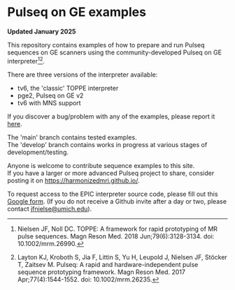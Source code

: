 # Pulseq on GE examples

**Updated January 2025**

This repository contains examples of how to prepare and run Pulseq sequences
on GE scanners using the community-developed Pulseq on GE interpreter[^1][^2].

There are three versions of the interpreter available:
* tv6, the 'classic' TOPPE interpreter
* pge2, Pulseq on GE v2
* tv6 with MNS support

If you discover a bug/problem with any of the examples, 
please report it [here](https://github.com/HarmonizedMRI/SequenceExamples-GE/issues).

The 'main' branch contains tested examples.  
The 'develop' branch contains works in progress at various stages of development/testing.

Anyone is welcome to contribute sequence examples to this site.  
If you have a larger or more advanced Pulseq project to share, consider posting it on
https://harmonizedmri.github.io/.

To request access to the EPIC interpreter source code, 
please fill out this
[Google form](https://docs.google.com/forms/d/e/1FAIpQLSfzvbVp77zd8eOLx1h4vMTqKcdDXSoulg7mL_y_PB0bgX18sw/viewform?usp=sf_link).
(If you do not receive a Github invite after a day or two, please contact jfnielse@umich.edu).

[^1]: Nielsen JF, Noll DC. TOPPE: A framework for rapid prototyping of MR pulse sequences. Magn Reson Med. 2018 Jun;79(6):3128-3134. doi: 10.1002/mrm.26990.  

[^2]: Layton KJ, Kroboth S, Jia F, Littin S, Yu H, Leupold J, Nielsen JF, Stöcker T, Zaitsev M. Pulseq: A rapid and hardware-independent pulse sequence prototyping framework. Magn Reson Med. 2017 Apr;77(4):1544-1552. doi: 10.1002/mrm.26235.

